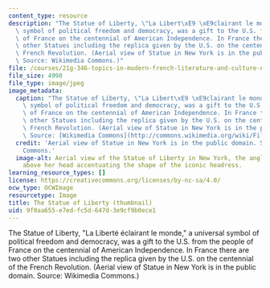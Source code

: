 ```yaml
---
content_type: resource
description: "The Statue of Liberty, \"La Libert\xE9 \xE9clairant le monde,\" a universal\
  \ symbol of political freedom and democracy, was a gift to the U.S. from the people\
  \ of France on the centennial of American Independence. In France there are two\
  \ other Statues including the replica given by the U.S. on the centennial of the\
  \ French Revolution. (Aerial view of Statue in New York is in the public domain.\
  \ Source: Wikimedia Commons.)"
file: /courses/21g-346-topics-in-modern-french-literature-and-culture-north-america-through-french-eyes-spring-2014/9f0aa655e7edfc5d647d3e9cf9b0ece1_21g-346s14-th.jpg
file_size: 4998
file_type: image/jpeg
image_metadata:
  caption: "The Statue of Liberty, \"La Libert\xE9 \xE9clairant le monde,\" a universal\
    \ symbol of political freedom and democracy, was a gift to the U.S. from the people\
    \ of France on the centennial of American Independence. In France there are two\
    \ other Statues including the replica given by the U.S. on the centennial of the\
    \ French Revolution. (Aerial view of Statue in New York is in the public domain.\
    \ Source: [Wikimedia Commons](http://commons.wikimedia.org/wiki/File:Statue_of_Liberty,_1920.JPG).)"
  credit: 'Aerial view of Statue in New York is in the public domain. Source: Wikimedia
    Commons.'
  image-alt: Aerial view of the Statue of Liberty in New York, the angle from the
    above her head accentuating the shape of the iconic headress.
learning_resource_types: []
license: https://creativecommons.org/licenses/by-nc-sa/4.0/
ocw_type: OCWImage
resourcetype: Image
title: The Statue of Liberty (thumbnail)
uid: 9f0aa655-e7ed-fc5d-647d-3e9cf9b0ece1
---
```

The Statue of Liberty, "La Liberté éclairant le monde," a universal symbol of political freedom and democracy, was a gift to the U.S. from the people of France on the centennial of American Independence. In France there are two other Statues including the replica given by the U.S. on the centennial of the French Revolution. (Aerial view of Statue in New York is in the public domain. Source: Wikimedia Commons.)